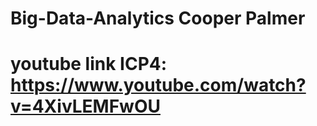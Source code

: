 # Big-Data-Analytics Cooper Palmer
# youtube link ICP4: https://www.youtube.com/watch?v=4XivLEMFwOU
